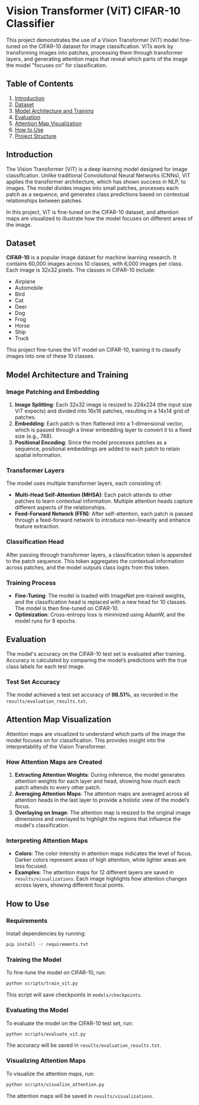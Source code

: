 
# Vision Transformer (ViT) CIFAR-10 Classifier

This project demonstrates the use of a Vision Transformer (ViT) model fine-tuned on the CIFAR-10 dataset for image classification. ViTs work by transforming images into patches, processing them through transformer layers, and generating attention maps that reveal which parts of the image the model "focuses on" for classification.

## Table of Contents

1. [Introduction](#introduction)
2. [Dataset](#dataset)
3. [Model Architecture and Training](#model-architecture-and-training)
4. [Evaluation](#evaluation)
5. [Attention Map Visualization](#attention-map-visualization)
6. [How to Use](#how-to-use)
7. [Project Structure](#project-structure)

## Introduction

The Vision Transformer (ViT) is a deep learning model designed for image classification. Unlike traditional Convolutional Neural Networks (CNNs), ViT applies the transformer architecture, which has shown success in NLP, to images. The model divides images into small patches, processes each patch as a sequence, and generates class predictions based on contextual relationships between patches.

In this project, ViT is fine-tuned on the CIFAR-10 dataset, and attention maps are visualized to illustrate how the model focuses on different areas of the image.

## Dataset

**CIFAR-10** is a popular image dataset for machine learning research. It contains 60,000 images across 10 classes, with 6,000 images per class. Each image is 32x32 pixels. The classes in CIFAR-10 include:

- Airplane
- Automobile
- Bird
- Cat
- Deer
- Dog
- Frog
- Horse
- Ship
- Truck

This project fine-tunes the ViT model on CIFAR-10, training it to classify images into one of these 10 classes.

## Model Architecture and Training

### Image Patching and Embedding

1. **Image Splitting**: Each 32x32 image is resized to 224x224 (the input size ViT expects) and divided into 16x16 patches, resulting in a 14x14 grid of patches.
2. **Embedding**: Each patch is then flattened into a 1-dimensional vector, which is passed through a linear embedding layer to convert it to a fixed size (e.g., 768).
3. **Positional Encoding**: Since the model processes patches as a sequence, positional embeddings are added to each patch to retain spatial information.

### Transformer Layers

The model uses multiple transformer layers, each consisting of:

- **Multi-Head Self-Attention (MHSA)**: Each patch attends to other patches to learn contextual information. Multiple attention heads capture different aspects of the relationships.
- **Feed-Forward Network (FFN)**: After self-attention, each patch is passed through a feed-forward network to introduce non-linearity and enhance feature extraction.

### Classification Head

After passing through transformer layers, a classification token is appended to the patch sequence. This token aggregates the contextual information across patches, and the model outputs class logits from this token.

### Training Process

- **Fine-Tuning**: The model is loaded with ImageNet pre-trained weights, and the classification head is replaced with a new head for 10 classes. The model is then fine-tuned on CIFAR-10.
- **Optimization**: Cross-entropy loss is minimized using AdamW, and the model runs for 8 epochs.

## Evaluation

The model's accuracy on the CIFAR-10 test set is evaluated after training. Accuracy is calculated by comparing the model’s predictions with the true class labels for each test image.

### Test Set Accuracy

The model achieved a test set accuracy of **98.51%**, as recorded in the `results/evaluation_results.txt`.

## Attention Map Visualization

Attention maps are visualized to understand which parts of the image the model focuses on for classification. This provides insight into the interpretability of the Vision Transformer.

### How Attention Maps are Created

1. **Extracting Attention Weights**: During inference, the model generates attention weights for each layer and head, showing how much each patch attends to every other patch.
2. **Averaging Attention Maps**: The attention maps are averaged across all attention heads in the last layer to provide a holistic view of the model’s focus.
3. **Overlaying on Image**: The attention map is resized to the original image dimensions and overlayed to highlight the regions that influence the model's classification.

### Interpreting Attention Maps

- **Colors**: The color intensity in attention maps indicates the level of focus. Darker colors represent areas of high attention, while lighter areas are less focused.
- **Examples**: The attention maps for 12 different layers are saved in `results/visualizations`. Each image highlights how attention changes across layers, showing different focal points.

## How to Use

### Requirements

Install dependencies by running:

```bash
pip install -r requirements.txt
```

### Training the Model

To fine-tune the model on CIFAR-10, run:

```bash
python scripts/train_vit.py
```

This script will save checkpoints in `models/checkpoints`.

### Evaluating the Model

To evaluate the model on the CIFAR-10 test set, run:

```bash
python scripts/evaluate_vit.py
```

The accuracy will be saved in `results/evaluation_results.txt`.

### Visualizing Attention Maps

To visualize the attention maps, run:

```bash
python scripts/visualize_attention.py
```

The attention maps will be saved in `results/visualizations`.
